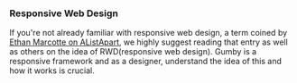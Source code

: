### Responsive Web Design

If you're not already familiar with responsive web design, a term coined by [Ethan Marcotte on AListApart](http://alistapart.com/article/responsive-web-design), we highly suggest reading that entry as well as others on the idea of RWD(responsive web design). Gumby is a responsive framework and as a designer, understand the idea of this and how it works is crucial.
